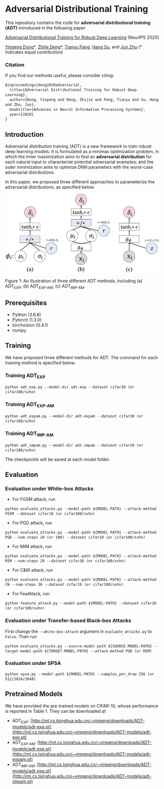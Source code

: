 # Adversarial Distributional Training

This repository contains the code for **adversarial distributional training (ADT)** introduced in the following paper

[Adversarial Distributional Training for Robust Deep Learning](https://arxiv.org/abs/2002.05999) (NeurIPS 2020)

[Yinpeng Dong](http://ml.cs.tsinghua.edu.cn/~yinpeng)\*, [Zhijie Deng](http://ml.cs.tsinghua.edu.cn/~zhijie)\*, [Tianyu Pang](http://ml.cs.tsinghua.edu.cn/~tianyu), [Hang Su](http://www.suhangss.me), and [Jun Zhu](http://ml.cs.tsinghua.edu.cn/~jun/index.shtml) (\* indicates equal contribution)

### Citation
If you find our methods useful, please consider citing:

	@inproceedings{dong2020adversarial,
	  title={Adversarial Distributional Training for Robust Deep Learning},
	  author={Dong, Yinpeng and Deng, Zhijie and Pang, Tianyu and Su, Hang and Zhu, Jun},
	  booktitle={Advances in Neural Information Processing Systems},
	  year={2020}
	}


## Introduction
Adversarial distribution training (ADT) is a new framework to train robust deep learning models. It is formulated as a minimax optimization problem, in which the inner maximization aims to find an **adversarial distribution** for each natural input to characterize potential adversarial examples; and the outer minimization aims to optimize DNN parameters with the worst-case adversarial distributions.

In this paper, we proposed three different approaches to parameterize the adversarial distributions, as specified below. 

<img src="algos_adt.jpg">

Figure 1: An illustration of three different ADT methods, including (a) ADT<sub>EXP</sub>; (b) ADT<sub>EXP-AM</sub>; (c) ADT<sub>IMP-AM</sub>.



## Prerequisites
* Python (3.6.8)
* Pytorch (1.3.0)
* torchvision (0.4.1)
* numpy

## Training

We have proposed three different methods for ADT. The command for each training method is specified below.

### Training ADT<sub>EXP</sub>

```
python adt_exp.py --model-dir adt-exp --dataset cifar10 (or cifar100/svhn)
```

### Training ADT<sub>EXP-AM</sub>

```
python adt_expam.py --model-dir adt-expam --dataset cifar10 (or cifar100/svhn)
```

### Training ADT<sub>IMP-AM</sub>

```
python adt_impam.py --model-dir adt-impam --dataset cifar10 (or cifar100/svhn)
```

The checkpoints will be saved at each model folder.

## Evaluation

### Evaluation under White-box Attacks

- For FGSM attack, run

```
python evaluate_attacks.py --model-path ${MODEL-PATH} --attack-method FGSM --dataset cifar10 (or cifar100/svhn)
```

- For PGD attack, run

```
python evaluate_attacks.py --model-path ${MODEL-PATH} --attack-method PGD --num-steps 20 (or 100) --dataset cifar10 (or cifar100/svhn)
```

- For MIM attack, run

```
python evaluate_attacks.py --model-path ${MODEL-PATH} --attack-method MIM --num-steps 20 --dataset cifar10 (or cifar100/svhn)
```

- For C&W attack, run

```
python evaluate_attacks.py --model-path ${MODEL-PATH} --attack-method CW --num-steps 30 --dataset cifar10 (or cifar100/svhn)
```

- For FeaAttack, run

```
python feature_attack.py --model-path ${MODEL-PATH} --dataset cifar10 (or cifar100/svhn)
```


### Evaluation under Transfer-based Black-box Attacks

First change the `--white-box-attack` argument in `evaluate_attacks.py` to `False`. Then run

```
python evaluate_attacks.py --source-model-path ${SOURCE-MODEL-PATH} --target-model-path ${TARGET-MODEL-PATH} --attack-method PGD (or MIM)
```

### Evaluation under SPSA

```
python spsa.py --model-path ${MODEL-PATH} --samples_per_draw 256 (or 512/1024/2048)
```

## Pretrained Models

We have provided the pre-trained models on CIFAR-10, whose performance is reported in Table 1. They can be downloaded at 

+ ADT<sub>EXP</sub>: [http://ml.cs.tsinghua.edu.cn/~yinpeng/downloads/ADT-models/adt-exp.pt](http://ml.cs.tsinghua.edu.cn/~yinpeng/downloads/ADT-models/adt-exp.pt)
+ ADT<sub>EXP-AM</sub>: [http://ml.cs.tsinghua.edu.cn/~yinpeng/downloads/ADT-models/adt-exp.pt](http://ml.cs.tsinghua.edu.cn/~yinpeng/downloads/ADT-models/adt-expam.pt)
+ ADT<sub>IMP-AM</sub>: [http://ml.cs.tsinghua.edu.cn/~yinpeng/downloads/ADT-models/adt-exp.pt](http://ml.cs.tsinghua.edu.cn/~yinpeng/downloads/ADT-models/adt-impam.pt)